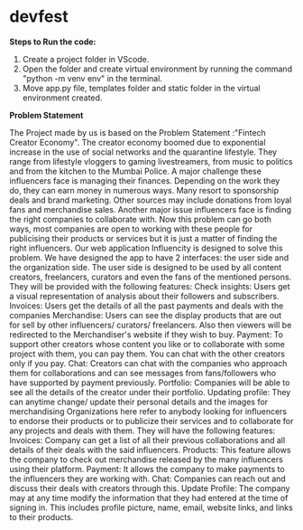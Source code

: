 # devfest
**Steps to Run the code:**
1. Create a project folder in VScode.
2. Open the folder and create virtual environment by running the command "python -m venv env" in the terminal.
3. Move app.py file, templates folder and static folder in the virtual environment created.

**Problem Statement**


The Project made by us is based on the Problem Statement :"Fintech Creator Economy". 
The creator economy boomed due to exponential increase in the use of social networks and the quarantine lifestyle. They range from lifestyle vloggers to gaming livestreamers, from music to politics and from the kitchen to the Mumbai Police. A major challenge these influencers face is managing their finances. Depending on the work they do, they can earn money in numerous ways. Many resort to sponsorship deals and brand marketing. Other sources may include donations from loyal fans and merchandise sales.
Another major issue influencers face is finding the right companies to collaborate with. Now this problem can go both ways, most companies are open to working with these people for publicising their products or services but it is just a matter of finding the right influencers.
Our web application Influencity is designed to solve  this problem. We have designed the app to have 2 interfaces: the user side and the organization side.
The user side is designed to be used by all content creators, freelancers, curators and even the fans of the mentioned persons. They will be provided with the following features:
Check insights: Users get a visual representation of analysis about their followers and subscribers.
Invoices: Users get the details of all the past payments and deals with the companies
Merchandise: Users can see the display products that are out for sell by other influencers/ curators/ freelancers. Also then viewers will be redirected to the Merchandiser's website if they wish to buy.
Payment: To support other creators whose content you like or to collaborate with some project with them, you can pay them. You can chat with the other creators only if you pay.
Chat: Creators can chat with the companies who approach them for collaborations and can see messages from fans/followers who have supported by payment previously.
Portfolio: Companies will be able to see all the details of the creator under their portfolio.
Updating profile: They can anytime change/ update their personal details and the images for merchandising
Organizations here refer to anybody looking for influencers to endorse their products or to publicize their services and to collaborate for any projects and deals with them. They will have the following features:
Invoices: Company can get a list of all their previous collaborations and all details of their deals with the said influencers.
Products: This feature allows the company to check out merchandise released by the many influencers using their platform.
Payment: It allows the company to make payments to the influencers they are working with.
Chat: Companies can reach out and discuss their deals with creators through this.
Update Profile: The company may at any time modify the information that they had entered at the time of signing in. This includes profile picture, name, email, website links, and links to their products.
